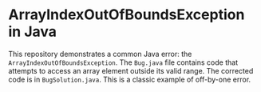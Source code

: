 # ArrayIndexOutOfBoundsException in Java

This repository demonstrates a common Java error: the `ArrayIndexOutOfBoundsException`.  The `Bug.java` file contains code that attempts to access an array element outside its valid range.  The corrected code is in `BugSolution.java`.  This is a classic example of off-by-one error.